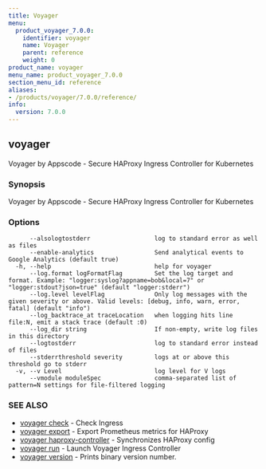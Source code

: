 ```yaml
---
title: Voyager
menu:
  product_voyager_7.0.0:
    identifier: voyager
    name: Voyager
    parent: reference
    weight: 0
product_name: voyager
menu_name: product_voyager_7.0.0
section_menu_id: reference
aliases:
- /products/voyager/7.0.0/reference/
info:
  version: 7.0.0
---
```


## voyager

Voyager by Appscode - Secure HAProxy Ingress Controller for Kubernetes

### Synopsis

Voyager by Appscode - Secure HAProxy Ingress Controller for Kubernetes

### Options

```
      --alsologtostderr                  log to standard error as well as files
      --enable-analytics                 Send analytical events to Google Analytics (default true)
  -h, --help                             help for voyager
      --log.format logFormatFlag         Set the log target and format. Example: "logger:syslog?appname=bob&local=7" or "logger:stdout?json=true" (default "logger:stderr")
      --log.level levelFlag              Only log messages with the given severity or above. Valid levels: [debug, info, warn, error, fatal] (default "info")
      --log_backtrace_at traceLocation   when logging hits line file:N, emit a stack trace (default :0)
      --log_dir string                   If non-empty, write log files in this directory
      --logtostderr                      log to standard error instead of files
      --stderrthreshold severity         logs at or above this threshold go to stderr
  -v, --v Level                          log level for V logs
      --vmodule moduleSpec               comma-separated list of pattern=N settings for file-filtered logging
```

### SEE ALSO

* [voyager check](/products/voyager/7.0.0/reference/voyager_check)	 - Check Ingress
* [voyager export](/products/voyager/7.0.0/reference/voyager_export)	 - Export Prometheus metrics for HAProxy
* [voyager haproxy-controller](/products/voyager/7.0.0/reference/voyager_haproxy-controller)	 - Synchronizes HAProxy config
* [voyager run](/products/voyager/7.0.0/reference/voyager_run)	 - Launch Voyager Ingress Controller
* [voyager version](/products/voyager/7.0.0/reference/voyager_version)	 - Prints binary version number.

